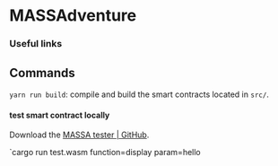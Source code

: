 # MASSAdventure

### Useful links

## Commands

`yarn run build`: compile and build the smart contracts located in `src/`.

#### test smart contract locally

Download the [MASSA tester | GitHub](https://github.com/massalabs/massa-sc-tester). 

`cargo run test.wasm function=display param=hello
